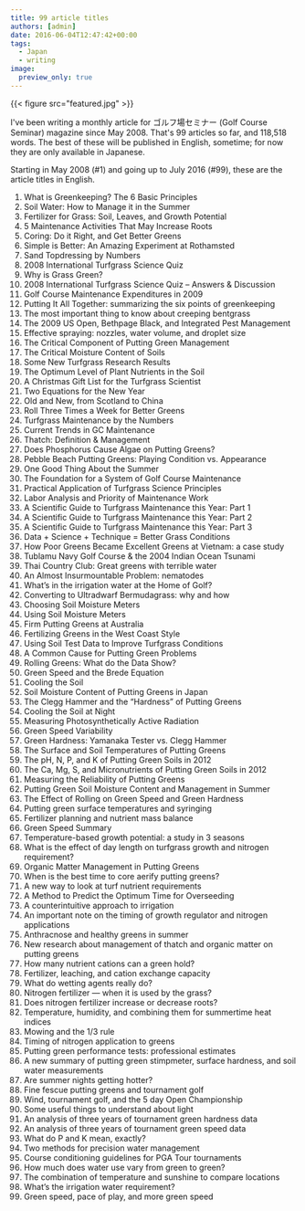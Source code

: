 ```yaml
---
title: 99 article titles
authors: [admin] 
date: 2016-06-04T12:47:42+00:00
tags:
  - Japan
  - writing
image:
  preview_only: true
---
```


{{< figure src="featured.jpg" >}}

I've been writing a monthly article for ゴルフ場セミナー (Golf Course Seminar) magazine since May 2008. That's 99 articles so far, and 118,518 words. The best of these will be published in English, sometime; for now they are only available in Japanese. 

Starting in May 2008 (#1) and going up to July 2016 (#99), these are the article titles in English.

1. What is Greenkeeping? The 6 Basic Principles  
2. Soil Water: How to Manage it in the Summer  
3. Fertilizer for Grass: Soil, Leaves, and Growth Potential  
4. 5 Maintenance Activities That May Increase Roots  
5. Coring: Do it Right, and Get Better Greens  
6. Simple is Better: An Amazing Experiment at Rothamsted  
7. Sand Topdressing by Numbers  
8. 2008 International Turfgrass Science Quiz  
9. Why is Grass Green?  
10. 2008 International Turfgrass Science Quiz &#8211; Answers & Discussion  
11. Golf Course Maintenance Expenditures in 2009  
12. Putting It All Together: summarizing the six points of greenkeeping  
13. The most important thing to know about creeping bentgrass  
14. The 2009 US Open, Bethpage Black, and Integrated Pest Management  
15. Effective spraying: nozzles, water volume, and droplet size  
16. The Critical Component of Putting Green Management  
17. The Critical Moisture Content of Soils  
18. Some New Turfgrass Research Results  
19. The Optimum Level of Plant Nutrients in the Soil  
20. A Christmas Gift List for the Turfgrass Scientist  
21. Two Equations for the New Year  
22. Old and New, from Scotland to China  
23. Roll Three Times a Week for Better Greens  
24. Turfgrass Maintenance by the Numbers  
25. Current Trends in GC Maintenance  
26. Thatch: Definition & Management  
27. Does Phosphorus Cause Algae on Putting Greens?  
28. Pebble Beach Putting Greens: Playing Condition vs. Appearance  
29. One Good Thing About the Summer  
30. The Foundation for a System of Golf Course Maintenance  
31. Practical Application of Turfgrass Science Principles  
32. Labor Analysis and Priority of Maintenance Work  
33. A Scientific Guide to Turfgrass Maintenance this Year: Part 1  
34. A Scientific Guide to Turfgrass Maintenance this Year: Part 2  
35. A Scientific Guide to Turfgrass Maintenance this Year: Part 3  
36. Data + Science + Technique = Better Grass Conditions  
37. How Poor Greens Became Excellent Greens at Vietnam: a case study  
38. Tublamu Navy Golf Course & the 2004 Indian Ocean Tsunami  
39. Thai Country Club: Great greens with terrible water  
40. An Almost Insurmountable Problem: nematodes  
41. What’s in the irrigation water at the Home of Golf?  
42. Converting to Ultradwarf Bermudagrass: why and how  
43. Choosing Soil Moisture Meters  
44. Using Soil Moisture Meters  
45. Firm Putting Greens at Australia  
46. Fertilizing Greens in the West Coast Style  
47. Using Soil Test Data to Improve Turfgrass Conditions  
48. A Common Cause for Putting Green Problems  
49. Rolling Greens: What do the Data Show?  
50. Green Speed and the Brede Equation  
51. Cooling the Soil  
52. Soil Moisture Content of Putting Greens in Japan  
53. The Clegg Hammer and the “Hardness” of Putting Greens  
54. Cooling the Soil at Night  
55. Measuring Photosynthetically Active Radiation  
56. Green Speed Variability  
57. Green Hardness: Yamanaka Tester vs. Clegg Hammer  
58. The Surface and Soil Temperatures of Putting Greens  
59. The pH, N, P, and K of Putting Green Soils in 2012  
60. The Ca, Mg, S, and Micronutrients of Putting Green Soils in 2012  
61. Measuring the Reliability of Putting Greens  
62. Putting Green Soil Moisture Content and Management in Summer  
63. The Effect of Rolling on Green Speed and Green Hardness  
64. Putting green surface temperatures and syringing  
65. Fertilizer planning and nutrient mass balance  
66. Green Speed Summary  
67. Temperature-based growth potential: a study in 3 seasons  
68. What is the effect of day length on turfgrass growth and nitrogen requirement?  
69. Organic Matter Management in Putting Greens  
70. When is the best time to core aerify putting greens?  
71. A new way to look at turf nutrient requirements  
72. A Method to Predict the Optimum Time for Overseeding  
73. A counterintuitive approach to irrigation  
74. An important note on the timing of growth regulator and nitrogen applications  
75. Anthracnose and healthy greens in summer  
76. New research about management of thatch and organic matter on putting greens  
77. How many nutrient cations can a green hold?  
78. Fertilizer, leaching, and cation exchange capacity  
79. What do wetting agents really do?  
80. Nitrogen fertilizer — when it is used by the grass?  
81. Does nitrogen fertilizer increase or decrease roots?  
82. Temperature, humidity, and combining them for summertime heat indices  
83. Mowing and the 1/3 rule  
84. Timing of nitrogen application to greens  
85. Putting green performance tests: professional estimates  
86. A new summary of putting green stimpmeter, surface hardness, and soil water measurements  
87. Are summer nights getting hotter?  
88. Fine fescue putting greens and tournament golf  
89. Wind, tournament golf, and the 5 day Open Championship  
90. Some useful things to understand about light  
91. An analysis of three years of tournament green hardness data  
92. An analysis of three years of tournament green speed data  
93. What do P and K mean, exactly?  
94. Two methods for precision water management  
95. Course conditioning guidelines for PGA Tour tournaments  
96. How much does water use vary from green to green?  
97. The combination of temperature and sunshine to compare locations  
98. What’s the irrigation water requirement?  
99. Green speed, pace of play, and more green speed
